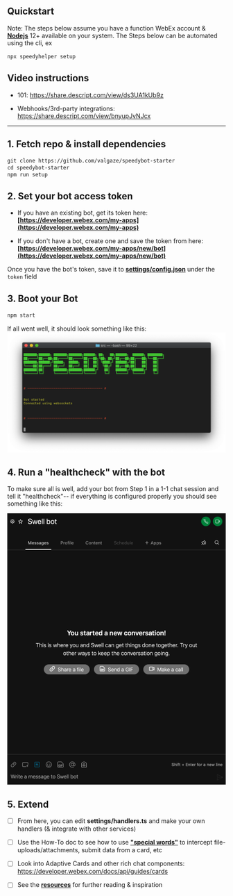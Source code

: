 ## Quickstart

Note: The steps below assume you have a function WebEx account & **[Nodejs](https://nodejs.org/en/download/)** 12+ available on your system. The Steps below can be automated using the cli, ex

```sh
npx speedyhelper setup
```

## Video instructions

- 101: https://share.descript.com/view/ds3UA1kUb9z

- Webhooks/3rd-party integrations: https://share.descript.com/view/bnyupJvNJcx
-----

## 1. Fetch repo & install dependencies

```
git clone https://github.com/valgaze/speedybot-starter
cd speedybot-starter
npm run setup
```

## 2. Set your bot access token

- If you have an existing bot, get its token here: **[https://developer.webex.com/my-apps](https://developer.webex.com/my-apps)**

- If you don't have a bot, create one and save the token from here: **[https://developer.webex.com/my-apps/new/bot](https://developer.webex.com/my-apps/new/bot)**

Once you have the bot's token, save it to **[settings/config.json](./settings/config.json)** under the ```token``` field

## 3. Boot your Bot

```sh
npm start
```

If all went well, it should look something like this:
![image](https://raw.githubusercontent.com/valgaze/speedybot-starter/master/docs/assets/framework_success.png)

## 4. Run a "healthcheck" with the bot

To make sure all is well, add your bot from Step 1 in a 1-1 chat session and tell it "healthcheck"-- if everything is configured properly you should see something like this:

![image](https://raw.githubusercontent.com/valgaze/speedybot-starter/master/docs/assets/healthcheck.gif)

## 5. Extend

- [ ] From here, you can edit **settings/handlers.ts** and make your own handlers (& integrate with other services)

- [ ] Use the How-To doc to see how to use **["special words"](https://github.com/valgaze/speedybot/blob/master/docs/how-to.md#special-words)** to intercept file-uploads/attachments, submit data from a card, etc

- [ ] Look into Adaptive Cards and other rich chat components: https://developer.webex.com/docs/api/guides/cards

- [ ] See the **[resources](https://github.com/valgaze/speedybot/blob/master/docs/resources.md)** for further reading & inspiration